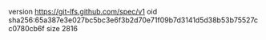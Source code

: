 version https://git-lfs.github.com/spec/v1
oid sha256:65a387e3e027bc5bc3e6f3b2d70e71f09b7d3141d5d38b53b75527cc0780cb6f
size 2816
